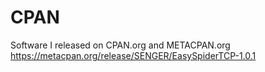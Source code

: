 # CPAN
Software I released on CPAN.org and METACPAN.org
<a href="https://metacpan.org/release/SENGER/EasySpiderTCP-1.0.1">https://metacpan.org/release/SENGER/EasySpiderTCP-1.0.1</a>
